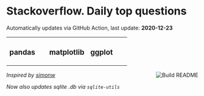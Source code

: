 # Stackoverflow. Daily top questions 

Automatically updates via GitHub Action, last update: **<!-- date starts -->2020-12-23<!-- date ends -->**


<table><tr><td valign="top" width="33%">

### pandas
<!-- pandas starts -->

<!-- pandas ends -->
</td><td valign="top" width="34%">


### matplotlib
<!-- matplotlib starts -->

<!-- matplotlib ends -->
</td><td valign="top" width="34%">


### ggplot
<!-- ggplot2 starts -->

<!-- ggplot2 ends -->
</td></tr></table>

<a href="https://github.com/hp0404/hp0404/actions"><img src="https://github.com/hp0404/hp0404/workflows/Build%20README/badge.svg" align="right" alt="Build README"></a> <p>*Inspired by  [simonw](https://github.com/simonw/simonw)*</p> <p> *Now also updates sqlite .db via `sqlite-utils`* </p>
